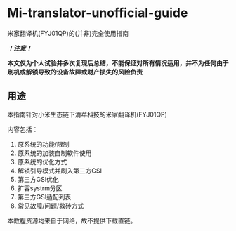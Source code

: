 # Mi-translator-unofficial-guide
米家翻译机(FYJ01QP)的(并非)完全使用指南


***！注意！***

**本文仅为个人试验并多次复现后总结，不能保证对所有情况适用，并不为任何由于刷机或解锁导致的设备故障或财产损失的风险负责**

## 用途

本指南针对小米生态链下清苹科技的米家翻译机(FYJ01QP)

内容包括：
1. 原系统的功能/限制
2. 原系统的加装自制软件使用
3. 原系统的优化方式
4. 解锁引导模式并刷入第三方GSI
5. 第三方GSI优化
7. 扩容systrm分区
8. 第三方GSI适配列表
9. 常见故障/问题/救砖方式

本教程资源均来自于网络，故不提供下载直链。
